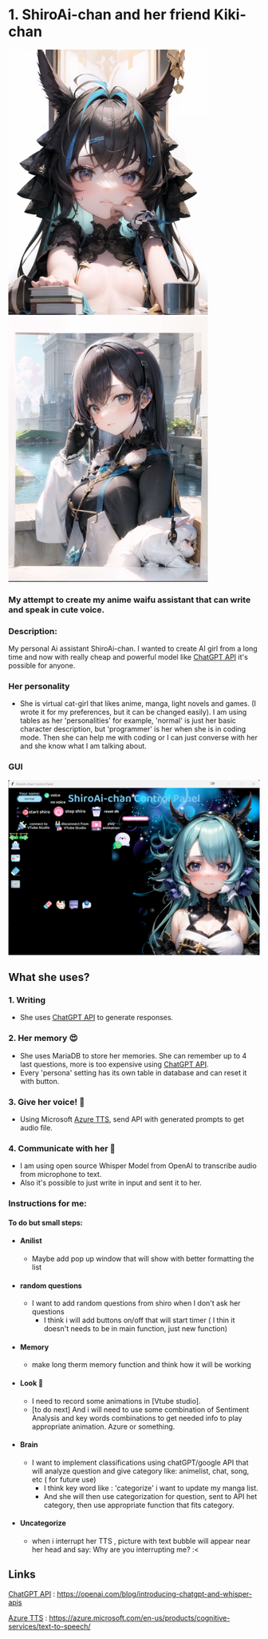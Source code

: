 # 1. ShiroAi-chan and her friend Kiki-chan
![Screenshot](pictures/shiro_black_github.png)
![Screenshot](pictures/kiki_chan.png)


### My attempt to create my anime waifu assistant that can write and speak in cute voice.

### Description:
My personal Ai assistant ShiroAi-chan. I wanted to create AI girl from a long time and now with really cheap and powerful model like [ChatGPT API] it's possible for anyone.

### Her personality
* She is virtual cat-girl that likes anime, manga, light novels and games. (I wrote it for my preferences, but it can be changed easily). I am using tables as her 'personalities' for example, 'normal' is just her basic character description, but 'programmer' is her when she is in coding mode. Then she can help me with coding or I can just converse with her and she know what I am talking about.

### GUI
![Screenshot](pictures/gui.png)

## What she uses?
### 1. Writing
* She uses [ChatGPT API] to generate responses.


### 2. Her memory :heart_eyes:
* She uses MariaDB to store her memories. She can remember up to 4 last questions, more is too expensive using [ChatGPT API].
* Every 'persona' setting has its own table in database and can reset it with button.


### 3. Give her voice! :microphone:
*  Using Microsoft [Azure TTS], send API with generated prompts to get audio file.

### 4. Communicate with her :speech_balloon:
* I am using open source Whisper Model from OpenAI to transcribe audio from microphone to text.
* Also it's possible to just write in input and sent it to her.



### Instructions for me:



#### To do but small steps:
* #### Anilist
  * Maybe add pop up window that will show with better formatting the list
* #### random questions
  * I want to add random questions from shiro when I don't ask her questions
    * I think i will add buttons on/off that will start timer ( I thin it doesn't needs to be in main function, just new function)
* #### Memory
  * make long therm memory function and think how it will be working 
* #### Look :star_struck:
  * I need to record some animations in [Vtube studio].
  * [to do next] And i will need to use some combination of Sentiment Analysis and key words combinations to get needed info to play appropriate animation. Azure or something.
* #### Brain
  * I want to implement classifications using chatGPT/google API that will analyze question and give category like: animelist, chat, song, etc ( for future use) 
    * I think key word like : 'categorize' i want to update my manga list. 
    * And she will then use categorization for question, sent to API het category, then use appropriate function that fits category.
* #### Uncategorize
  * when i interrupt her TTS , picture with text bubble will appear near her head and say: Why are you interrupting me? :< 
  
## Links 

[ChatGPT API] : https://openai.com/blog/introducing-chatgpt-and-whisper-apis



[Azure TTS] : https://azure.microsoft.com/en-us/products/cognitive-services/text-to-speech/



[ChatGPT API]: https://openai.com/blog/introducing-chatgpt-and-whisper-apis
[Azure TTS]: https://azure.microsoft.com/en-us/products/cognitive-services/text-to-speech/

